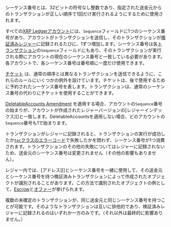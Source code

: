 シーケンス番号とは、32ビットの符号なし整数であり、指定された送金元からのトランザクションが正しい順序で1回だけ実行されるようにするために使用されます。

すべての[XRP Ledgerアカウント](../../concepts/accounts/index.md)には、`Sequence`フィールドに1つのシーケンス番号があり、アカウントがトランザクションを送信し、そのトランザクションが[検証済みレジャー](../../concepts/ledgers/index.md)に記録されるたびに、1ずつ増加します。シーケンス番号は各[トランザクション](../../concepts/transactions/index.md)の`Sequence`フィールドにもあり、そのトランザクションが実行される際にアカウントの現在のシーケンス番号と一致している必要があります。各アカウントで、各シーケンス番号は番号順に一度だけ使用できます。

[チケット](../../concepts/accounts/tickets.md) は、通常の順序とは異なるトランザクションを送信できるように、これらのルールにいくつかの例外を設けています。チケットは、後で使用するために予約されたシーケンス番号を表します。トランザクションは、通常のシーケンス番号の代わりにチケットを使用することができます。

[DeletableAccounts Amendment](/resources/known-amendments.md#deletableaccounts) を適用する場合、アカウントの`Sequence`番号の始まりが、アカウントが作成されたレジャーバージョンの[レジャーインデックス][]と一致します。DeletableAccountsを適用しない場合、どのアカウントの`Sequence`番号も1で始まります。

トランザクションがレジャーに記録されると、トランザクションの実行が成功したか[`tec`クラスのエラーコード](../../references/protocol/transactions/transaction-results/tec-codes.md)で失敗したかを問わず、シーケンス番号が1つ消費されます。トランザクションのその他の失敗についてはレジャーに記録されないため、送金元のシーケンス番号は変更されません（その他の影響もありません）。

レジャー内では、[アドレス][]とシーケンス番号を一緒に使用して、その送金元とシーケンス番号を持つ検証済みトランザクションによって作成されたオブジェクトが識別されることがあります。この方法で識別されたオブジェクトの例として、[Escrow](../../concepts/payment-types/escrow.md)と[オファー](../../concepts/tokens/decentralized-exchange/offers.md)が挙げられます。

複数の未確定のトランザクションが、同じ送金元と同じシーケンス番号を持つことが可能です。そのようなトランザクションは互いに排他的であり、検証済みレジャーに記録されるのはいずれか一方のみです。（それ以外は最終的に影響ありません。）
